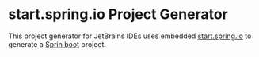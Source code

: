 # start.spring.io Project Generator

This project generator for JetBrains IDEs uses embedded [start.spring.io](https://start.spring.io/) to generate a [Sprin boot](https://spring.io/projects/spring-boot) project.
